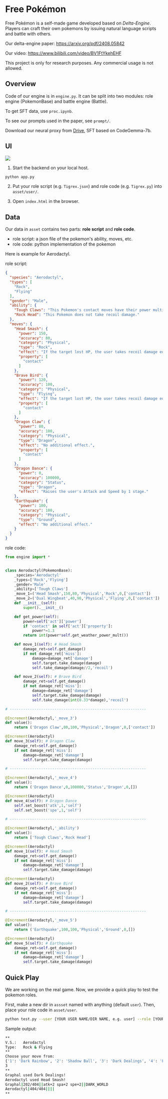 # Free Pokémon

Free Pokémon is a self-made game developed based on *Delta-Engine*. Players can craft their own pokemons by issuing natural language scripts and battle with others.



Our delta-engine paper: https://arxiv.org/pdf/2408.05842

Our video: https://www.bilibili.com/video/BV1FtYkehEHF



This project is only for research purposes. Any commercial usage is not allowed.



## Overview

Code of our engine is in `engine.py`. It can be split into two modules: role engine (PokemonBase) and battle engine (Battle).

To get SFT data, use `proc.ipynb`.

To see our prompts used in the paper, see `prompt/`.

Download our neural proxy from [Drive](), SFT based on CodeGemma-7b.



## UI

![](asset/ui1.png)


1. Start the backend on your local host.

```bash
python app.py
```

2. Put your role script (e.g. `Tigrex.json`) and role code (e.g. `Tigrex.py`) into `asset/user/`.

3. Open `index.html` in the browser.




## Data

Our data in `asset` contains two parts: **role script** and **role code**.

* role script: a json file of the pokemon's ability, moves, etc.
* role code: python implementation of the pokemon

Here is example for Aerodactyl.

role script:

```json
{
  "species": "Aerodactyl",
  "types": [
    "Rock",
    "Flying"
  ],
  "gender": "Male",
  "ability": {
    "Tough Claws": "This Pokemon's contact moves have their power multiplied by 1.3.",
    "Rock Head": "This Pokemon does not take recoil damage."
  },
  "moves": {
    "Head Smash": {
      "power": 150,
      "accuracy": 80,
      "category": "Physical",
      "type": "Rock",
      "effect": "If the target lost HP, the user takes recoil damage equal to 1/2 the HP lost by the target.",
      "property": [
        "contact"
      ]
    },
    "Brave Bird": {
      "power": 120,
      "accuracy": 100,
      "category": "Physical",
      "type": "Flying",
      "effect": "If the target lost HP, the user takes recoil damage equal to 33% the HP lost by the target.",
      "property": [
        "contact"
      ]
    },
    "Dragon Claw": {
      "power": 80,
      "accuracy": 100,
      "category": "Physical",
      "type": "Dragon",
      "effect": "No additional effect.",
      "property": [
        "contact"
      ]
    },
    "Dragon Dance": {
      "power": 0,
      "accuracy": 100000,
      "category": "Status",
      "type": "Dragon",
      "effect": "Raises the user's Attack and Speed by 1 stage."
    },
    "Earthquake": {
      "power": 100,
      "accuracy": 100,
      "category": "Physical",
      "type": "Ground",
      "effect": "No additional effect."
    }
  }
}
```

role code:

```python
from engine import *


class Aerodactyl(PokemonBase):
    _species='Aerodactyl'
    _types=['Rock','Flying']
    _gender='Male'
    _ability=['Tough Claws']
    _move_1=('Head Smash',150,80,'Physical','Rock',0,['contact'])
    _move_2=('Dual Wingbeat',40,90,'Physical','Flying',0,['contact'])
    def __init__(self):
        super().__init__()

    def get_power(self):        
        power=self['act']['power']
        if 'contact' in self['act']['property']:
            power*=1.3
        return int(power*self.get_weather_power_mult())

    def move_1(self): # Head Smash
        damage_ret=self.get_damage()
        if not damage_ret['miss']:
            damage=damage_ret['damage']
            self.target.take_damage(damage)
            self.take_damage(damage//2,'recoil')

    def move_2(self): # Brave Bird
        damage_ret=self.get_damage()
        if not damage_ret['miss']:
            damage=damage_ret['damage']
            self.target.take_damage(damage)
            self.take_damage(int(0.33*damage),'recoil')

# -------------------------------------------------------------

@Increment(Aerodactyl,'_move_3')
def value():
    return ('Dragon Claw',80,100,'Physical','Dragon',0,['contact'])

@Increment(Aerodactyl)
def move_3(self): # Dragon Claw
    damage_ret=self.get_damage()
    if not damage_ret['miss']:
        damage=damage_ret['damage']
        self.target.take_damage(damage)

# -------------------------------------------------------------

@Increment(Aerodactyl,'_move_4')
def value():
    return ('Dragon Dance',0,100000,'Status','Dragon',0,[])

@Increment(Aerodactyl)
def move_4(self): # Dragon Dance
    self.set_boost('atk',1,'self')
    self.set_boost('spe',1,'self')

# -------------------------------------------------------------

@Increment(Aerodactyl,'_ability')
def value():
    return ['Tough Claws','Rock Head']

@Increment(Aerodactyl)
def move_1(self): # Head Smash
    damage_ret=self.get_damage()
    if not damage_ret['miss']:
        damage=damage_ret['damage']
        self.target.take_damage(damage)

@Increment(Aerodactyl)
def move_2(self): # Brave Bird
    damage_ret=self.get_damage()
    if not damage_ret['miss']:
        damage=damage_ret['damage']
        self.target.take_damage(damage)

# -------------------------------------------------------------

@Increment(Aerodactyl,'_move_5')
def value():
    return ('Earthquake',100,100,'Physical','Ground',0,[])

@Increment(Aerodactyl)
def move_5(self): # Earthquake
    damage_ret=self.get_damage()
    if not damage_ret['miss']:
        damage=damage_ret['damage']
        self.target.take_damage(damage)
```



## Quick Play

We are working on the real game. Now, we provide a quick play to test the pokemon roles.

First, make a new dir in `assset` named with anything (default `user`). Then, place your role code in `asset/user`.

```bash
python test.py --user [YOUR USER NAME/DIR NAME, e.g. user] --role [YOUR POKEMON, e.g. Graphal] --oppo [OPPONENT POKEMON, e.g. Aerodactyl]
```

Sample output:

```bash
**
V.S.:   Aerodactyl
Type:   Rock & Flying
**
Choose your move from:
{'1': 'Dark Rainbow', '2': 'Shadow Ball', '3': 'Dark Dealings', '4': 'Flash Cannon', '5': 'Dark World'}
3
**
Graphal used Dark Dealings!
Aerodactyl used Head Smash!
Graphal|202/404||atk+2 spa+2 spe+2||DARK_WORLD
Aerodactyl|404/404||||
**
```

